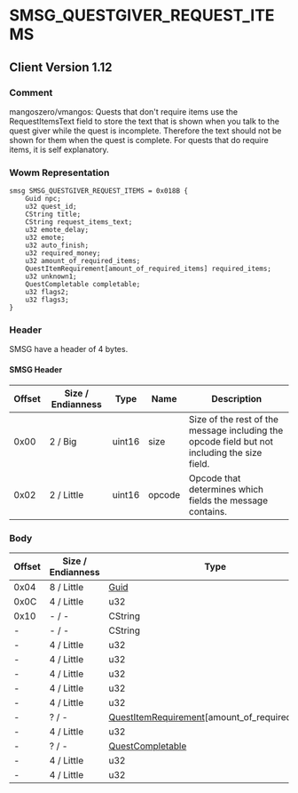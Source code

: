 # SMSG_QUESTGIVER_REQUEST_ITEMS
## Client Version 1.12

### Comment

mangoszero/vmangos: Quests that don't require items use the RequestItemsText field to store the text that is shown when you talk to the quest giver while the quest is incomplete. Therefore the text should not be shown for them when the quest is complete. For quests that do require items, it is self explanatory.

### Wowm Representation
```rust,ignore
smsg SMSG_QUESTGIVER_REQUEST_ITEMS = 0x018B {
    Guid npc;
    u32 quest_id;
    CString title;
    CString request_items_text;
    u32 emote_delay;
    u32 emote;
    u32 auto_finish;
    u32 required_money;
    u32 amount_of_required_items;
    QuestItemRequirement[amount_of_required_items] required_items;
    u32 unknown1;
    QuestCompletable completable;
    u32 flags2;
    u32 flags3;
}
```
### Header
SMSG have a header of 4 bytes.

#### SMSG Header
| Offset | Size / Endianness | Type   | Name   | Description |
| ------ | ----------------- | ------ | ------ | ----------- |
| 0x00   | 2 / Big           | uint16 | size   | Size of the rest of the message including the opcode field but not including the size field.|
| 0x02   | 2 / Little        | uint16 | opcode | Opcode that determines which fields the message contains.|
### Body
| Offset | Size / Endianness | Type | Name | Description |
| ------ | ----------------- | ---- | ---- | ----------- |
| 0x04 | 8 / Little | [Guid](../spec/packed-guid.md) | npc |  |
| 0x0C | 4 / Little | u32 | quest_id |  |
| 0x10 | - / - | CString | title |  |
| - | - / - | CString | request_items_text |  |
| - | 4 / Little | u32 | emote_delay |  |
| - | 4 / Little | u32 | emote |  |
| - | 4 / Little | u32 | auto_finish |  |
| - | 4 / Little | u32 | required_money |  |
| - | 4 / Little | u32 | amount_of_required_items |  |
| - | ? / - | [QuestItemRequirement](questitemrequirement.md)[amount_of_required_items] | required_items |  |
| - | 4 / Little | u32 | unknown1 |  |
| - | ? / - | [QuestCompletable](questcompletable.md) | completable |  |
| - | 4 / Little | u32 | flags2 |  |
| - | 4 / Little | u32 | flags3 |  |
